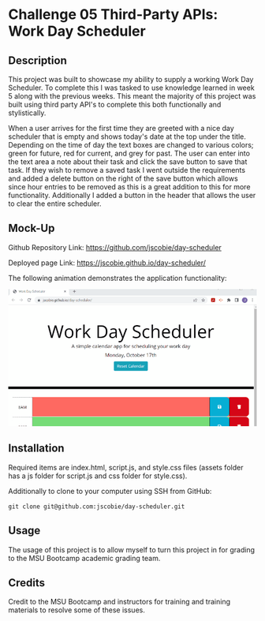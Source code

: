 # Challenge 05 Third-Party APIs: Work Day Scheduler

## Description

This project was built to showcase my ability to supply a working Work Day Scheduler. To complete this I was tasked to use knowledge learned in week 5 along with the previous weeks. This meant the majority of this project was built using third party API's to complete this both functionally and stylistically.

When a user arrives for the first time they are greeted with a nice day scheduler that is empty and shows today's date at the top under the title. Depending on the time of day the text boxes are changed to various colors; green for future, red for current, and grey for past. The user can enter into the text area a note about their task and click the save button to save that task. If they wish to remove a saved task I went outside the requirements and added a delete button on the right of the save button which allows since hour entries to be removed as this is a great addition to this for more functionality. Additionally I added a button in the header that allows the user to clear the entire scheduler.

## Mock-Up

Github Repository Link: https://github.com/jscobie/day-scheduler

Deployed page Link: https://jscobie.github.io/day-scheduler/

The following animation demonstrates the application functionality:

![Quick animation of quiz show created webpage](./assets/media/day-scheduler.gif)

## Installation

Required items are index.html, script.js, and style.css files (assets folder has a js folder for script.js and css folder for style.css).

Additionally to clone to your computer using SSH from GitHub:
```
git clone git@github.com:jscobie/day-scheduler.git
```

## Usage

The usage of this project is to allow myself to turn this project in for grading to the MSU Bootcamp academic grading team.

## Credits

Credit to the MSU Bootcamp and instructors for training and training materials to resolve some of these issues. 
